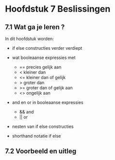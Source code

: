 # Hoofdstuk 7 Beslissingen

## 7.1 Wat ga je leren ?

In dit hoofdstuk worden: 
- if else constructies verder verdiept
- wat booleaanse expressies met

    - ==  precies gelijk aan
    - <   kleiner dan
    - <=  kleiner dan of gelijk
    - &gt;   groter dan
    - &gt;=  groter dan of gelijk aan
    - <>  ongelijk aan

- and en or in booleaanse expressies

    - && and
    - || or

- nesten van if else constructies

- shorthand notatie if else


## 7.2 Voorbeeld en uitleg  